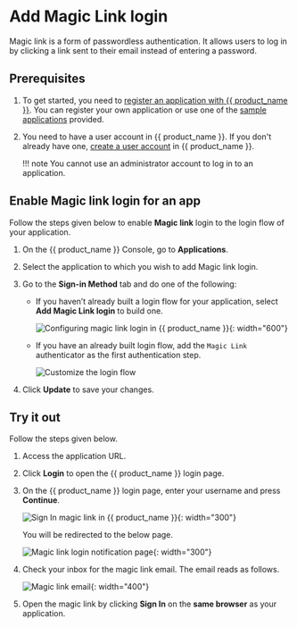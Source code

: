 # Add Magic Link login

Magic link is a form of passwordless authentication. It allows users to log in by clicking a link sent to their email instead of entering a password.

## Prerequisites

1. To get started, you need to [register an application with {{ product_name }}]({{base_path}}/guides/applications/). You can register your own application or use one of the [sample applications]({{base_path}}/get-started/try-samples/) provided.

2. You need to have a user account in {{ product_name }}. If you don't already have one, [create a user account]({{base_path}}/get-started/create-asgardeo-account/#create-a-user) in {{ product_name }}.

    !!! note
        You cannot use an administrator account to log in to an application.

## Enable Magic link login for an app

Follow the steps given below to enable **Magic link** login to the login flow of your application.

1. On the {{ product_name }} Console, go to **Applications**.

2. Select the application to which you wish to add Magic link login.

3. Go to the **Sign-in Method** tab and do one of the following:

    - If you haven’t already built a login flow for your application, select **Add Magic Link login** to build one.

      ![Configuring magic link login in {{ product_name }}]({{base_path}}/assets/img/guides/passwordless/magic-link/add-magic-link-login.png){: width="600"}

    - If you have an already built login flow, add the `Magic Link` authenticator as the first authentication step.

      ![Customize the login flow]({{base_path}}/assets/img/guides/passwordless/magic-link/add-magic-link-login-step.png)

4. Click **Update** to save your changes.

## Try it out

Follow the steps given below.

1. Access the application URL.
2. Click **Login** to open the {{ product_name }} login page.
3. On the {{ product_name }} login page, enter your username and press **Continue**.

    ![Sign In magic link in {{ product_name }}]({{base_path}}/assets/img/guides/passwordless/magic-link/magic-link-login-page.png){: width="300"}

    You will be redirected to the below page.

    ![Magic link login notification page]({{base_path}}/assets/img/guides/passwordless/magic-link/magic-link-login-notification-page.png){: width="300"}

4. Check your inbox for the magic link email. The email reads as follows.

    ![Magic link email]({{base_path}}/assets/img/guides/passwordless/magic-link/magic-link-email.png){: width="400"}

5. Open the magic link by clicking **Sign In** on the **same browser** as your application.